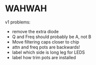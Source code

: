 # WAHWAH

v1 problems:
   - remove the extra diode
   - Q and Freq should probably be A, not B
   - Move filtering caps closer to chip
   - attn and freq pots are backwards!
   - label which side is long leg for LEDS
   - label how trim pots are installed
